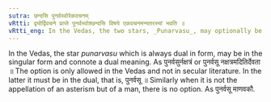 ```yaml
---
sutra: छन्दसि पुनर्वस्वोरेकवचनम्
vRtti: द्वयोर्द्विवचने प्राप्ते पुनर्वस्वोश्छन्दसि विषये एकवचनमन्यतरस्यां भवति ॥
vRtti_eng: In the Vedas, the two stars, _Punarvasu_, may optionally be singular (and connote a dual).
---
```

In the Vedas, the star _punarvasu_ which is always dual in form, may be in the singular form and connote a dual meaning. As पुनर्वसुर्नक्षत्रं or पुनर्वसू नक्षत्रमदितिर्देवता ॥ The option is only allowed in the Vedas and not in secular literature. In the latter it must be in the dual, that is, पुनर्वसू ॥ Similarly when it is not the appellation of an asterism but of a man, there is no option. As पुनर्वसू माणवकौ.
